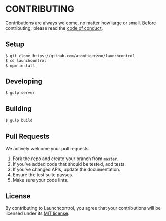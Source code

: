 # CONTRIBUTING

Contributions are always welcome, no matter how large or small. Before contributing,
please read the [code of conduct](CODE_OF_CONDUCT.md).

## Setup

```sh
$ git clone https://github.com/atomtigerzoo/launchcontrol
$ cd launchcontrol
$ npm install
```

## Developing

```sh
$ gulp server
```

## Building

```sh
$ gulp build
```

## Pull Requests

We actively welcome your pull requests.

1. Fork the repo and create your branch from `master`.
2. If you've added code that should be tested, add tests.
3. If you've changed APIs, update the documentation.
4. Ensure the test suite passes.
5. Make sure your code lints.

## License

By contributing to Launchcontrol, you agree that your contributions will be licensed
under its [MIT license](LICENSE).
